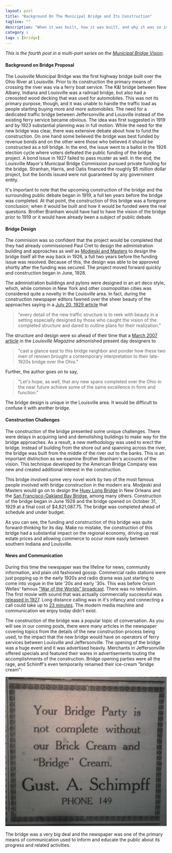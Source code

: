 ```yaml
---
layout: post
title: "Background On The Municipal Bridge and Its Construction"
tagline: ""
description: "When it was built, how it was built, and why it was so important."
category : 
tags : [bridge]
---
```

_This is the fourth post in a multi-part series on the <a href="/tags.html#bridge-ref">Municipal Bridge Vision</a>._

#### Background on Bridge Proposal

The Louisville Municipal Bridge was the first highway bridge built over the Ohio River at Louisville.  Prior to its construction the primary means of crossing the river was via a ferry boat service.  The K&I bridge between New Albany, Indiana and Louisville was a railroad bridge, but also had a creosoted wood decking that was used for automobiles.  This was not its primary purpose, though, and it was unable to handle the traffic load as people starting buying more and more automobiles.  The need for a dedicated traffic bridge between Jeffersonville and Lousville instead of the existing ferry service became obvious.  The idea was first suggested in 1919 and by 1923 substantial planning was in full motion.  While the need for the new bridge was clear, there was extensive debate about how to fund the construction.  On one hand some believed the bridge was best funded by revenue bonds and on the other were those who believed it should be constructed as a toll bridge.  In the end, the issue went to a ballot in the 1926 election cycle where voters defeated the public funding of the bridge project.   A bond issue in 1927 failed to pass muster as well.  In the end, the Louisville Mayor's Municipal Bridge Commission pursued private funding for the bridge.  Stranhan, Harris, and Oatis financed the roughly $5 million dollar project, but the bonds issued were not guaranteed by any government entity.  

It's important to note that the upcoming construction of the bridge and the surrounding public debate began in 1919, a full ten years before the bridge was completed.  At that point, the construction of this bridge was a foregone conclusion; when it would be built and how it would be funded were the real questions.  Brother Branham would have had to have the vision of the bridge prior to 1919 or it would have already been a subject of public debate.

#### Bridge Design

The commision was so confident that the project would be completed that they had already commissioned Paul Cret to design the administration building and approaches as well as [Modjeski and Masters](http://www.modjeski.com/) to design the bridge itself all the way back in 1926, a full two years before the funding issue was resolved.  Because of this, the design was able to be approved shortly after the funding was secured.  The project moved forward quickly and construction began in June, 1928.  

The administration buildings and pylons were designed in an art deco style, which, while common in New York and other cosmopolitan cities was considered quite a novelty in the Louisville area.  In fact, during the construction newspaper editors fawned over the sheer beauty of the approaches saying in a [July 20, 1929 article](/assets/Bridge/19290720.pdf) that 

> "every detail of the new traffic structure is to reek with beauty in a setting especially designed by those who caught the vision of the completed structure and dared to outline plans for their realization."  

The structure and design were so ahead of their time that a [March 2007 article](http://www.loumag.com/articledisplay.aspx?id=36106759) in the _Louisville Magazine_ admonished present day designers to 

>"cast a glance east to this bridge neighbor and ponder how these two men of renown brought a contemporary interpretation to their late-1920s bridge over the Ohio."  

Further, the author goes on to say, 

>"Let's hope, as well, that any new spans completed over the Ohio in the near future achieve some of the same excellence in form and function." 

The bridge design is unique in the Louisville area.  It would be difficult to confuse it with another bridge.

#### Construction Challenges

The construction of the bridge presented some unique challenges. There were delays in acquiring land and demolishing buildings to make way for the bridge approaches.  As a result, a new methodology was used to erect the bridge.  Instead of building from the shore out and spanning across the river, the bridge was built from the middle of the river out to the banks.  This is an important distinction as we examine Brother Branham's accounts of the vision.  This technique developed by the American Bridge Company was new and created additional interest in the construction.

This bridge involved some very novel work by two of the most famous people involved with bridge construction in the modern era.  Modjeski and Masters would go on to design the <a href="http://en.wikipedia.org/wiki/Huey_P._Long_Bridge_(Jefferson_Parish)">Huey Long Bridge</a> in New Orleans and the [San Francisco-Oakland Bay Bridge](http://en.wikipedia.org/wiki/San_Francisco%E2%80%93Oakland_Bay_Bridge), among many others.   Construction of the bridge began in June 1928 and the bridge opened on October 31, 1929  at a final cost of $4,821,087.75.  The bridge was completed ahead of schedule and under budget.

As you can see, the funding and construction of this bridge was quite forward-thinking for its day.  Make no mistake, the construction of this bridge had a substantial impact on the regional economy, driving up real estate prices and allowing commerce to occur more easily between southern Indiana and Louisville. 

#### News and Communication

During this time the newspaper was the lifeline for news, community information, and plain old fashioned gossip.  Commercial radio stations were just popping up in the early 1920s and radio drama was just starting to come into vogue in the late '20s and early '30s.  This was before Orson Welles' famous <a href="http://en.wikipedia.org/wiki/The_War_of_the_Worlds_(radio_drama)">"War of the Worlds" broadcast</a>.  There was no television.  The first movie with sound that was actually commercially successful was [released in 1927](http://en.wikipedia.org/wiki/Silent_movies).  Long distance calling was in it's infancy and connecting a call could take up to [23 minutes](http://en.wikipedia.org/wiki/Long-distance_calling).  The modern media machine and communication we enjoy today didn't exist.

The construction of the bridge was a popular topic of conversation.  As you will see in our coming posts, there were many articles in the newspaper covering topics from the details of the new construction process being used, to the impact that the new bridge would have on operators of ferry services between Louisville and Jeffersonville.  The opening of the bridge was a huge event and it was advertised heavily.  Merchants in Jeffersonville offered specials and featured their wares in advertisements touting the accomplishments of the construction.  Bridge opening parties were all the rage, and Schimff's even temporarily renamed their ice-cream "bridge cream":

<img src="/assets/Bridge/BridgeCream.jpg" class="img-polaroid pagination-centered" alt="Schimpff's renamed their ice cream bridge cream." />

The bridge was a very big deal and the newspaper was one of the primary means of communication used to inform and educate the public about its progress and related activities.

